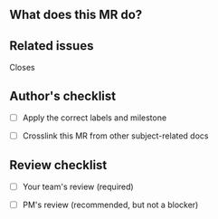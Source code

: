 ## What does this MR do?

<!-- Briefly describe what this MR is about -->

## Related issues

<!-- Mention the issue(s) this MR closes or is related to -->

Closes 

## Author's checklist

- [ ] Apply the correct labels and milestone
- [ ] Crosslink this MR from other subject-related docs


## Review checklist

- [ ] Your team's review (required)
- [ ] PM's review (recommended, but not a blocker)


